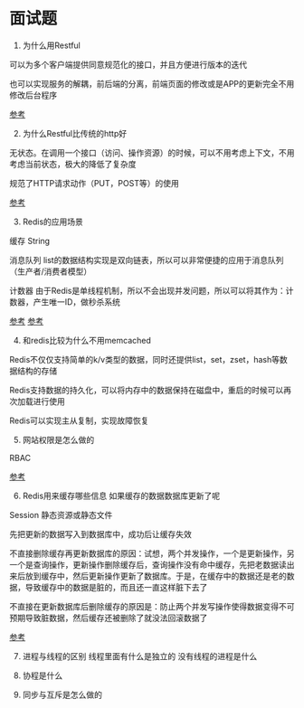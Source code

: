 # 面试题

1. 为什么用Restful 
 
可以为多个客户端提供同意规范化的接口，并且方便进行版本的迭代
 
也可以实现服务的解耦，前后端的分离，前端页面的修改或是APP的更新完全不用修改后台程序
 
[参考](http://www.scienjus.com/my-restful-api-best-practices/)
 
2. 为什么Restful比传统的http好
 
无状态。在调用一个接口（访问、操作资源）的时候，可以不用考虑上下文，不用考虑当前状态，极大的降低了复杂度
 
规范了HTTP请求动作（PUT，POST等）的使用
 
[参考](https://stackoverflow.com/questions/2191049/what-is-the-advantage-of-using-rest-instead-of-non-rest-http)
 
3. Redis的应用场景 

缓存 String
 
消息队列  list的数据结构实现是双向链表，所以可以非常便捷的应用于消息队列（生产者/消费者模型）

计数器 由于Redis是单线程机制，所以不会出现并发问题，所以可以将其作为：计数器，产生唯一ID，做秒杀系统

[参考](http://blog.csdn.net/u013679744/article/details/79209341)
[参考](http://www.bijishequ.com/detail/588807?p=76-78)

4. 和redis比较为什么不用memcached 

Redis不仅仅支持简单的k/v类型的数据，同时还提供list，set，zset，hash等数据结构的存储

Redis支持数据的持久化，可以将内存中的数据保持在磁盘中，重启的时候可以再次加载进行使用

Redis可以实现主从复制，实现故障恢复

5. 网站权限是怎么做的

RBAC 

[参考](https://www.360us.net/article/13.html)

6. Redis用来缓存哪些信息 如果缓存的数据数据库更新了呢

Session 静态资源或静态文件

先把更新的数据写入到数据库中，成功后让缓存失效

不直接删除缓存再更新数据库的原因：试想，两个并发操作，一个是更新操作，另一个是查询操作，更新操作删除缓存后，查询操作没有命中缓存，先把老数据读出来后放到缓存中，然后更新操作更新了数据库。于是，在缓存中的数据还是老的数据，导致缓存中的数据是脏的，而且还一直这样脏下去了

不直接在更新数据库后删除缓存的原因是：防止两个并发写操作使得数据变得不可预期导致脏数据，然后缓存还被删除了就没法回滚数据了

[参考](https://coolshell.cn/articles/17416.html)


7. 进程与线程的区别 线程里面有什么是独立的  没有线程的进程是什么




8. 协程是什么 
9. 同步与互斥是怎么做的






























